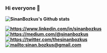 ### Hi everyone 👋
<!--
**sinanbozkus/sinanbozkus** is a ✨ _special_ ✨ repository because its `README.md` (this file) appears on your GitHub profile.

Here are some ideas to get you started:

- 🔭 I’m currently working on ...
- 🌱 I’m currently learning ...
- 👯 I’m looking to collaborate on ...
- 🤔 I’m looking for help with ...
- 💬 Ask me about ...
- 📫 How to reach me: ...
- 😄 Pronouns: ...
- ⚡ Fun fact: ...
-->


<b>    

![SinanBozkus's Github stats](https://github-readme-stats.vercel.app/api?username=sinanbozkus)

<a href="https://www.linkedin.com/in/sinanbozkus/" target="_blank">
    <img src="https://img.shields.io/badge/%20-linkedin-0072b1" alt="https://www.linkedin.com/in/sinanbozkus">
</a>

<a href="https://medium.com/@sinanbozkus" target="_blank">
    <img src="https://img.shields.io/badge/%20-medium-black" alt="https://medium.com/@sinanbozkus">
</a>
<a href="https://twitter.com/thesinanbozkus" target="_blank">
    <img src="https://img.shields.io/badge/%20-twitter-%231DA1F2" alt="https://twitter.com/thesinanbozkus">
</a>

<a href="mailto:sinan.bozkus@gmail.com" target="_blank">
    <img src="https://img.shields.io/badge/%20-gmail-B23121" alt="mailto:sinan.bozkus@gmail.com">
</a>

